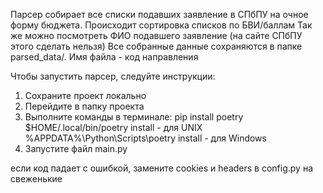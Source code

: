 Парсер собирает все списки подавших заявление в СПбПУ на очное форму бюджета.
Происходит сортировка списков по БВИ/баллам
Так же можно посмотреть ФИО подавшего заявление (на сайте СПбПУ этого сделать нельзя)
Все собранные данные сохраняются в папке parsed_data/. Имя файла - код направления

Чтобы запустить парсер, следуйте инструкции:
1. Сохраните проект локально
2. Перейдите в папку проекта
3. Выполните команды в терминале:
  pip install poetry
  $HOME/.local/bin/poetry install  - для UNIX
  %APPDATA%\Python\Scripts\poetry install  - для Windows
4. Запустите файл main.py

если код падает с ошибкой, замените cookies и headers в config.py на свеженькие